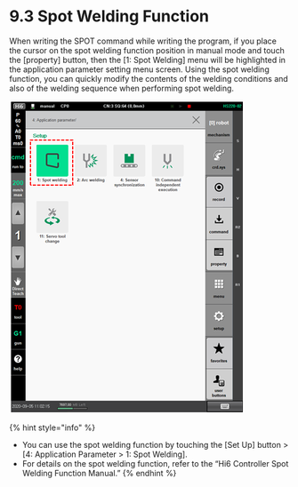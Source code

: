 # 9.3 Spot Welding Function

When writing the SPOT command while writing the program, if you place the cursor on the spot welding function position in manual mode and touch the \[property\] button, then the \[1: Spot Welding\] menu will be highlighted in the application parameter setting menu screen. Using the spot welding function, you can quickly modify the contents of the welding conditions and also of the welding sequence when performing spot welding.

![Figure 76 Spot Welding Function](../_assets/image%20%28543%29.png)

{% hint style="info" %}
* You can use the spot welding function by touching the \[Set Up\] button &gt; \[4: Application Parameter &gt; 1: Spot Welding\].
* 
  For details on the spot welding function, refer to the “Hi6 Controller Spot Welding Function Manual.”
{% endhint %}


